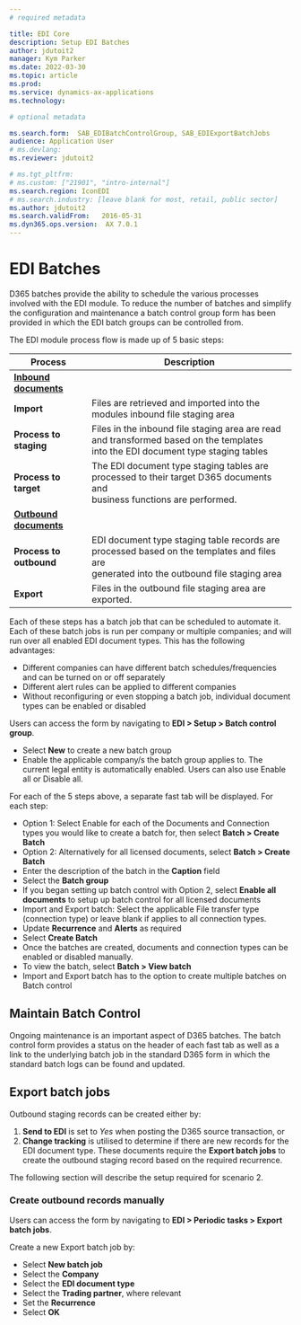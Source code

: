 ```yaml
---
# required metadata

title: EDI Core
description: Setup EDI Batches
author: jdutoit2
manager: Kym Parker
ms.date: 2022-03-30
ms.topic: article
ms.prod: 
ms.service: dynamics-ax-applications
ms.technology: 

# optional metadata

ms.search.form:  SAB_EDIBatchControlGroup, SAB_EDIExportBatchJobs
audience: Application User
# ms.devlang: 
ms.reviewer: jdutoit2

# ms.tgt_pltfrm: 
# ms.custom: ["21901", "intro-internal"]
ms.search.region: IconEDI
# ms.search.industry: [leave blank for most, retail, public sector]
ms.author: jdutoit2
ms.search.validFrom:   2016-05-31
ms.dyn365.ops.version:  AX 7.0.1
---
```


# EDI Batches

D365 batches provide the ability to schedule the various processes involved with the EDI module. To reduce the number of batches and simplify the configuration and maintenance a batch control group form has been provided in which the EDI batch groups can be controlled from.

The EDI module process flow is made up of 5 basic steps:

| **Process**            				| **Description**                                                                                                                             	|
|------------------------------------------	|-------------------------------------------------------------------------------------------------------------------	|
| <ins>**Inbound documents**</ins>  	|                                                                                                                                             	|
| **Import**                 			| Files   are retrieved and imported into the modules inbound file staging area                                                          	 	|
| **Process to staging**     			| Files in the inbound file staging area are read and transformed based on the templates <br>into the EDI document type staging tables    			|
| **Process to target**      			| The EDI document type staging tables are processed to their target D365 documents and <br>business functions are performed.                     	|
| <ins>**Outbound documents**</ins> 	|                                                                                                                                             	|
| **Process to outbound**    			| EDI document type staging table records are processed based on the templates and files are <br>generated into the outbound file staging area    	|
| **Export**                 			| Files in the outbound file staging area are exported.                                                                                 		|

Each of these steps has a batch job that can be scheduled to automate it. Each of these batch jobs is run per company or multiple companies; and will run over all enabled EDI document types. 
This has the following advantages:
- Different companies can have different batch schedules/frequencies and can be turned on or off separately
- Different alert rules can be applied to different companies
- Without reconfiguring or even stopping a batch job, individual document types can be enabled or disabled


Users can access the form by navigating to **EDI > Setup > Batch control group**.
- Select **New** to create a new batch group
- Enable the applicable company/s the batch group applies to. The current legal entity is automatically enabled. Users can also use Enable all or Disable all.

For each of the 5 steps above, a separate fast tab will be displayed.  For each step:
- Option 1: Select Enable for each of the Documents and Connection types you would like to create a batch for, then select **Batch > Create Batch**
- Option 2: Alternatively for all licensed documents, select **Batch > Create Batch**
- Enter the description of the batch in the **Caption** field
- Select the **Batch group**
- If you began setting up batch control with Option 2, select **Enable all documents** to setup up batch control for all licensed documents
- Import and Export batch: Select the applicable File transfer type (connection type) or leave blank if applies to all connection types.
- Update **Recurrence** and **Alerts** as required
- Select **Create Batch**
- Once the batches are created, documents and connection types can be enabled or disabled manually.
- To view the batch, select **Batch > View batch**
- Import and Export batch has to the option to create multiple batches on Batch control

## **Maintain Batch Control**

Ongoing maintenance is an important aspect of D365 batches. The batch control form provides a status on the header of each fast tab as well as a link to the underlying batch job in the standard D365 form in which the standard batch logs can be found and updated.

## Export batch jobs
Outbound staging records can be created either by:
1.	**Send to EDI** is set to _Yes_ when posting the D365 source transaction, or
2.	**Change tracking** is utilised to determine if there are new records for the EDI document type. These documents require the **Export batch jobs** to create the outbound staging record based on the required recurrence.

The following section will describe the setup required for scenario 2.

### Create outbound records manually 
Users can access the form by navigating to **EDI > Periodic tasks > Export batch jobs**.

Create a new Export batch job by:
-	Select **New batch job**
-	Select the **Company**
-	Select the **EDI document type**
- Select the **Trading partner**, where relevant
- Set the **Recurrence**
- Select **OK**

